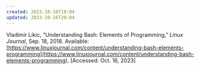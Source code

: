 ```yaml
---
created: 2023-10-16T19:04
updated: 2023-10-16T20:04
---
```


Vladimir Likic, “Understanding Bash: Elements of Programming,” _Linux Journal_, Sep. 18, 2018. Available: [https://www.linuxjournal.com/content/understanding-bash-elements-programming](https://www.linuxjournal.com/content/understanding-bash-elements-programming). [Accessed: Oct. 16, 2023]